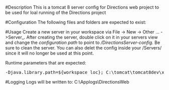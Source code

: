 #Description
This is a tomcat 8 server config for Directions web project to be used for loal running of the Directions project

#Configuration
The following files and folders are expected to exist:


#Usage
Create a new server in your workspace via File -> New -> Other ... ->Server_.  After creating the server, double click on it in your servers view and change the _configuration path_ to point to _/DirectionsServer-config_.  Be sure to clean the server.  You can also delet the config inside your /Servers/<yourServerName> since it will no longer be used at this point.  

Runtime parameters that are expected:
<pre>
-Djava.library.path=${workspace loc}; C:\tomcat\tomcat8dev\x64;
</pre>

#Logging
Logs will be written to:
C:\Applogs\DirectionsWeb